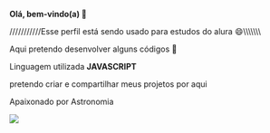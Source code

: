 **Olá, bem-vindo(a) 🖤**

///////////Esse perfil está sendo usado para estudos do alura 😄\\\\\\\\\\\\\

 
 Aqui pretendo desenvolver alguns códigos 🥇 

 Linguagem utilizada **JAVASCRIPT**

 pretendo criar e compartilhar meus projetos por aqui 

 Apaixonado por Astronomia

 ![](https://media1.tenor.com/m/YocPS-ZwwggAAAAC/galaxy-water.gif)
